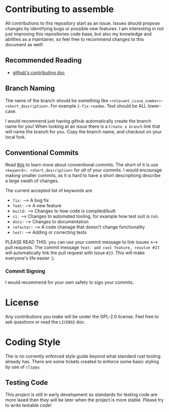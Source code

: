 # Contributing to assemble
All contributions to this repository start as an issue. Issues should propose changes by identifying
bugs or possible new features. I am interesting in not just improving this repositories code base,
but also my knowledge and abilities as a maintainer, so feel free to recommend changes to this
document as well!

## Recommended Reading
- [github's contributing doc](https://github.com/github/docs/blob/main/CONTRIBUTING.md)

## Branch Naming
The name of the branch should be something like `<relevant_issue_number>-<short_description>`.
For example `2-fix-readme`. Text should be ALL lower-case.

I would recommend just having github automatically create the branch name for you! When
looking at an issue there is a `Create a branch` link that will name the branch for you.
Copy the branch name, and checkout on your local fork.

## Conventional Commits
Read [this](https://www.conventionalcommits.org/en/v1.0.0/) to learn more about conventional
commits. The short of it is use `<keyword>: <short_description>` for _all_ of your commits.
I would encourage making smaller commits, as it is hard to have a short descriptiong describe
a large swath of changes.

The current accepted list of keywords are
- `fix:` --> A bug fix
- `feat:` --> A new feature
- `build:` --> Changes to how code is compiled/built
- `ci:` --> Changes to automated tooling, for example how test suit is run.
- `docs:` --> Changes to documentation
- `refactor:` --> A code chanage that doesn't change functionality
- `test:` --> Adding or correcting tests

PLEASE READ THIS: you can use your commit message to link issues <--> pull requests. The commit
message `feat: add cool feature, resolve #23` will automatically link the pull request with
issue `#23`. This will make everyone's life easier :).

### Commit Signing
I would recommend for your own safety to sign your commits.

# License
Any contributions you make will be under the GPL-2.0 license. Feel free to ask questions or read
the `LICENSE` doc.

# Coding Style
The is no currently enforced style guide beyond what standard rust tooling already has. There
are some tickets created to enforce some basic styling by use of `clippy`.

## Testing Code
This project is still in early development so standards for testing code are more laxed then they
will be later when the project is more stable. Please try to write testable code!
